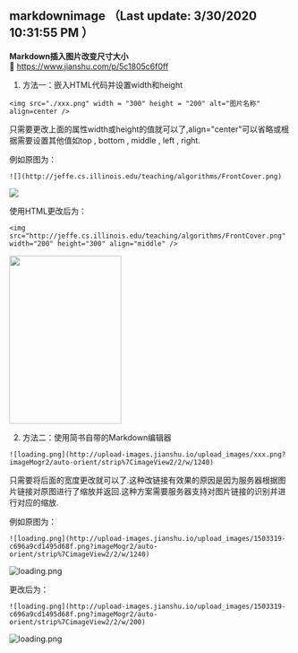 ## markdownimage （Last update: 3/30/2020 10:31:55 PM ）

**Markdown插入图片改变尺寸大小**    
🚪 https://www.jianshu.com/p/5c1805c6f0ff


1. 方法一：嵌入HTML代码并设置width和height 
 
`<img src="./xxx.png" width = "300" height = "200" alt="图片名称" align=center /> `
    
只需要更改上面的属性width或height的值就可以了,align="center"可以省略或根据需要设置其他值如top , bottom , middle , left , right.

例如原图为：

`![](http://jeffe.cs.illinois.edu/teaching/algorithms/FrontCover.png)`
 
![](http://jeffe.cs.illinois.edu/teaching/algorithms/FrontCover.png)

使用HTML更改后为：
     
`<img src="http://jeffe.cs.illinois.edu/teaching/algorithms/FrontCover.png" width="200" height="300" align="middle" />`
     
<img src="http://jeffe.cs.illinois.edu/teaching/algorithms/FrontCover.png" width="200" height="300" align="middle" />

 
2. 方法二：使用简书自带的Markdown编辑器    

`![loading.png](http://upload-images.jianshu.io/upload_images/xxx.png?imageMogr2/auto-orient/strip%7CimageView2/2/w/1240)`

只需要将后面的宽度更改就可以了.这种改链接有效果的原因是因为服务器根据图片链接对原图进行了缩放并返回.这种方案需要服务器支持对图片链接的识别并进行对应的缩放.


例如原图为：    

`![loading.png](http://upload-images.jianshu.io/upload_images/1503319-c696a9cd1495d68f.png?imageMogr2/auto-orient/strip%7CimageView2/2/w/1240)`     

![loading.png](http://upload-images.jianshu.io/upload_images/1503319-c696a9cd1495d68f.png?imageMogr2/auto-orient/strip%7CimageView2/2/w/1240)


更改后为：    

`![loading.png](http://upload-images.jianshu.io/upload_images/1503319-c696a9cd1495d68f.png?imageMogr2/auto-orient/strip%7CimageView2/2/w/200)`
    
![loading.png](http://upload-images.jianshu.io/upload_images/1503319-c696a9cd1495d68f.png?imageMogr2/auto-orient/strip%7CimageView2/2/w/200)





